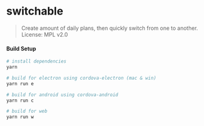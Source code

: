 # switchable

> Create amount of daily plans, then quickly switch from one to another.
> License: MPL v2.0

#### Build Setup

``` bash
# install dependencies
yarn

# build for electron using cordova-electron (mac & win)
yarn run e

# build for android using cordova-android
yarn run c

# build for web
yarn run w

```
